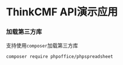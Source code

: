 ThinkCMF API演示应用
===============

### 加载第三方库

支持使用`composer`加载第三方库

```
composer require phpoffice/phpspreadsheet
```